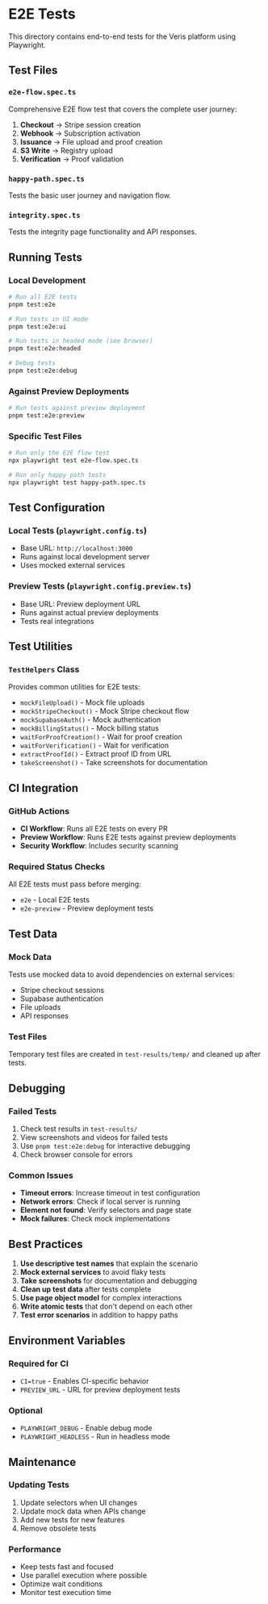 # E2E Tests

This directory contains end-to-end tests for the Veris platform using Playwright.

## Test Files

### `e2e-flow.spec.ts`

Comprehensive E2E flow test that covers the complete user journey:

1. **Checkout** → Stripe session creation
2. **Webhook** → Subscription activation
3. **Issuance** → File upload and proof creation
4. **S3 Write** → Registry upload
5. **Verification** → Proof validation

### `happy-path.spec.ts`

Tests the basic user journey and navigation flow.

### `integrity.spec.ts`

Tests the integrity page functionality and API responses.

## Running Tests

### Local Development

```bash
# Run all E2E tests
pnpm test:e2e

# Run tests in UI mode
pnpm test:e2e:ui

# Run tests in headed mode (see browser)
pnpm test:e2e:headed

# Debug tests
pnpm test:e2e:debug
```

### Against Preview Deployments

```bash
# Run tests against preview deployment
pnpm test:e2e:preview
```

### Specific Test Files

```bash
# Run only the E2E flow test
npx playwright test e2e-flow.spec.ts

# Run only happy path tests
npx playwright test happy-path.spec.ts
```

## Test Configuration

### Local Tests (`playwright.config.ts`)

- Base URL: `http://localhost:3000`
- Runs against local development server
- Uses mocked external services

### Preview Tests (`playwright.config.preview.ts`)

- Base URL: Preview deployment URL
- Runs against actual preview deployments
- Tests real integrations

## Test Utilities

### `TestHelpers` Class

Provides common utilities for E2E tests:

- `mockFileUpload()` - Mock file uploads
- `mockStripeCheckout()` - Mock Stripe checkout flow
- `mockSupabaseAuth()` - Mock authentication
- `mockBillingStatus()` - Mock billing status
- `waitForProofCreation()` - Wait for proof creation
- `waitForVerification()` - Wait for verification
- `extractProofId()` - Extract proof ID from URL
- `takeScreenshot()` - Take screenshots for documentation

## CI Integration

### GitHub Actions

- **CI Workflow**: Runs all E2E tests on every PR
- **Preview Workflow**: Runs E2E tests against preview deployments
- **Security Workflow**: Includes security scanning

### Required Status Checks

All E2E tests must pass before merging:

- `e2e` - Local E2E tests
- `e2e-preview` - Preview deployment tests

## Test Data

### Mock Data

Tests use mocked data to avoid dependencies on external services:

- Stripe checkout sessions
- Supabase authentication
- File uploads
- API responses

### Test Files

Temporary test files are created in `test-results/temp/` and cleaned up after tests.

## Debugging

### Failed Tests

1. Check test results in `test-results/`
2. View screenshots and videos for failed tests
3. Use `pnpm test:e2e:debug` for interactive debugging
4. Check browser console for errors

### Common Issues

- **Timeout errors**: Increase timeout in test configuration
- **Network errors**: Check if local server is running
- **Element not found**: Verify selectors and page state
- **Mock failures**: Check mock implementations

## Best Practices

1. **Use descriptive test names** that explain the scenario
2. **Mock external services** to avoid flaky tests
3. **Take screenshots** for documentation and debugging
4. **Clean up test data** after tests complete
5. **Use page object model** for complex interactions
6. **Write atomic tests** that don't depend on each other
7. **Test error scenarios** in addition to happy paths

## Environment Variables

### Required for CI

- `CI=true` - Enables CI-specific behavior
- `PREVIEW_URL` - URL for preview deployment tests

### Optional

- `PLAYWRIGHT_DEBUG` - Enable debug mode
- `PLAYWRIGHT_HEADLESS` - Run in headless mode

## Maintenance

### Updating Tests

1. Update selectors when UI changes
2. Update mock data when APIs change
3. Add new tests for new features
4. Remove obsolete tests

### Performance

- Keep tests fast and focused
- Use parallel execution where possible
- Optimize wait conditions
- Monitor test execution time
